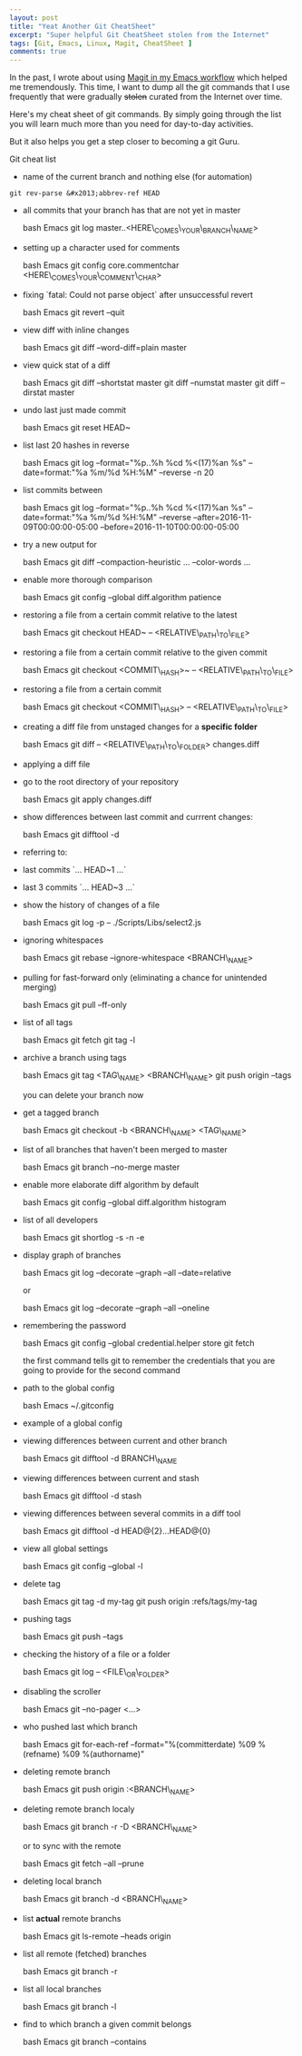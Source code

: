 ```yaml
---
layout: post
title: "Yeat Another Git CheatSheet"
excerpt: "Super helpful Git CheatSheet stolen from the Internet"
tags: [Git, Emacs, Linux, Magit, CheatSheet ]
comments: true
---
```


In the past, I wrote about using [Magit in my Emacs workflow](http://www.mycpu.org/emacs-24-magit-magic/) which helped me tremendously.
This time, I want to dump all the git commands that I use frequently that were gradually ~~stolen~~ curated from the Internet over time.

Here's my cheat sheet of git commands. By simply going through the list
you will learn much more than you need for day-to-day activities.

But it also helps you get a step closer to becoming a git Guru.

Git cheat list

-   name of the current branch and nothing else (for automation)
```
git rev-parse &#x2013;abbrev-ref HEAD
```

-   all commits that your branch has that are not yet in master
    
    bash Emacs git log master..<HERE\\<sub>COMES</sub>\\<sub>YOUR</sub>\\<sub>BRANCH</sub>\\<sub>NAME</sub>>

-   setting up a character used for comments
    
    bash Emacs git config core.commentchar
    <HERE\\<sub>COMES</sub>\\<sub>YOUR</sub>\\<sub>COMMENT</sub>\\<sub>CHAR</sub>>

-   fixing \`fatal: Could not parse object\` after unsuccessful revert
    
    bash Emacs git revert &#x2013;quit

-   view diff with inline changes
    
    bash Emacs git diff &#x2013;word-diff=plain master

-   view quick stat of a diff
    
    bash Emacs git diff &#x2013;shortstat master git diff &#x2013;numstat master git
    diff &#x2013;dirstat master

-   undo last just made commit
    
    bash Emacs git reset HEAD~

-   list last 20 hashes in reverse
    
    bash Emacs git log &#x2013;format="%p..%h %cd %<(17)%an %s"
    &#x2013;date=format:"%a %m/%d %H:%M" &#x2013;reverse -n 20

-   list commits between
    
    bash Emacs git log &#x2013;format="%p..%h %cd %<(17)%an %s"
    &#x2013;date=format:"%a %m/%d %H:%M" &#x2013;reverse
    &#x2013;after=2016-11-09T00:00:00-05:00 &#x2013;before=2016-11-10T00:00:00-05:00

-   try a new output for
    
    bash Emacs git diff &#x2013;compaction-heuristic &#x2026; &#x2013;color-words &#x2026;

-   enable more thorough comparison
    
    bash Emacs git config &#x2013;global diff.algorithm patience

-   restoring a file from a certain commit relative to the latest
    
    bash Emacs git checkout HEAD~<NUMBER> &#x2013; <RELATIVE\\<sub>PATH</sub>\\<sub>TO</sub>\\<sub>FILE</sub>>

-   restoring a file from a certain commit relative to the given commit
    
    bash Emacs git checkout <COMMIT\\<sub>HASH</sub>>~<NUMBER> &#x2013;
    <RELATIVE\\<sub>PATH</sub>\\<sub>TO</sub>\\<sub>FILE</sub>>

-   restoring a file from a certain commit
    
    bash Emacs git checkout <COMMIT\\<sub>HASH</sub>> &#x2013; <RELATIVE\\<sub>PATH</sub>\\<sub>TO</sub>\\<sub>FILE</sub>>

-   creating a diff file from unstaged changes for a ****specific folder****
    
    bash Emacs git diff &#x2013; <RELATIVE\\<sub>PATH</sub>\\<sub>TO</sub>\\<sub>FOLDER</sub>> changes.diff

-   applying a diff file

-   go to the root directory of your repository
    
    bash Emacs git apply changes.diff

-   show differences between last commit and currrent changes:
    
    bash Emacs git difftool -d

-   referring to:

-   last commits \`&#x2026; HEAD~1 &#x2026;\`
-   last 3 commits \`&#x2026; HEAD~3 &#x2026;\`

-   show the history of changes of a file
    
    bash Emacs git log -p &#x2013; ./Scripts/Libs/select2.js

-   ignoring whitespaces
    
    bash Emacs git rebase &#x2013;ignore-whitespace <BRANCH\\<sub>NAME</sub>>

-   pulling for fast-forward only (eliminating a chance for unintended
    merging)
    
    bash Emacs git pull &#x2013;ff-only

-   list of all tags
    
    bash Emacs git fetch git tag -l

-   archive a branch using tags
    
    bash Emacs git tag <TAG\\<sub>NAME</sub>> <BRANCH\\<sub>NAME</sub>> git push origin &#x2013;tags
    
    you can delete your branch now

-   get a tagged branch
    
    bash Emacs git checkout -b <BRANCH\\<sub>NAME</sub>> <TAG\\<sub>NAME</sub>>

-   list of all branches that haven't been merged to master
    
    bash Emacs git branch &#x2013;no-merge master

-   enable more elaborate diff algorithm by default
    
    bash Emacs git config &#x2013;global diff.algorithm histogram

-   list of all developers
    
    bash Emacs git shortlog -s -n -e

-   display graph of branches
    
    bash Emacs git log &#x2013;decorate &#x2013;graph &#x2013;all &#x2013;date=relative
    
    or
    
    bash Emacs git log &#x2013;decorate &#x2013;graph &#x2013;all &#x2013;oneline

-   remembering the password
    
    bash Emacs git config &#x2013;global credential.helper store git fetch
    
    the first command tells git to remember the credentials that you are
    going to provide for the second command

-   path to the global config
    
    bash Emacs ~/.gitconfig

-   example of a global config
-   viewing differences between current and other branch
    
    bash Emacs git difftool -d BRANCH\\<sub>NAME</sub>

-   viewing differences between current and stash
    
    bash Emacs git difftool -d stash

-   viewing differences between several commits in a diff tool
    
    bash Emacs git difftool -d HEAD@{2}&#x2026;HEAD@{0}

-   view all global settings
    
    bash Emacs git config &#x2013;global -l

-   delete tag
    
    bash Emacs git tag -d my-tag git push origin :refs/tags/my-tag

-   pushing tags
    
    bash Emacs git push &#x2013;tags

-   checking the history of a file or a folder
    
    bash Emacs git log &#x2013; <FILE\\<sub>OR</sub>\\<sub>FOLDER</sub>>

-   disabling the scroller
    
    bash Emacs git &#x2013;no-pager <&#x2026;>

-   who pushed last which branch
    
    bash Emacs git for-each-ref &#x2013;format="%(committerdate) %09 %(refname)
    %09 %(authorname)"

-   deleting remote branch
    
    bash Emacs git push origin :<BRANCH\\<sub>NAME</sub>>

-   deleting remote branch localy
    
    bash Emacs git branch -r -D <BRANCH\\<sub>NAME</sub>>
    
    or to sync with the remote
    
    bash Emacs git fetch &#x2013;all &#x2013;prune

-   deleting local branch
    
    bash Emacs git branch -d <BRANCH\\<sub>NAME</sub>>

-   list ****actual**** remote branchs
    
    bash Emacs git ls-remote &#x2013;heads origin

-   list all remote (fetched) branches
    
    bash Emacs git branch -r

-   list all local branches
    
    bash Emacs git branch -l

-   find to which branch a given commit belongs
    
    bash Emacs git branch &#x2013;contains <COMMIT>

